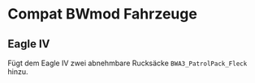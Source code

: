 # Compat BWmod Fahrzeuge

## Eagle IV

Fügt dem Eagle IV zwei abnehmbare Rucksäcke `BWA3_PatrolPack_Fleck` hinzu.
